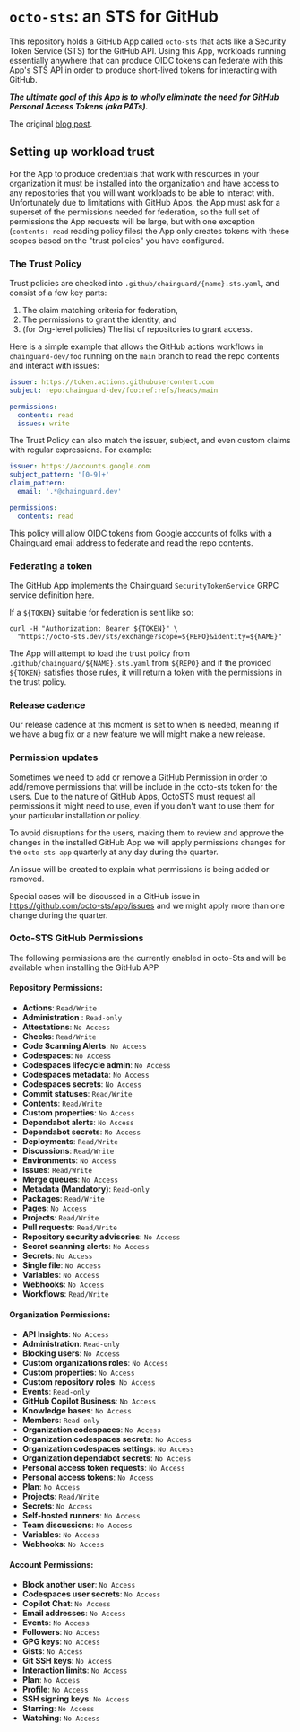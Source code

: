 # `octo-sts`: an STS for GitHub

This repository holds a GitHub App called `octo-sts` that acts like a Security
Token Service (STS) for the GitHub API. Using this App, workloads running
essentially anywhere that can produce OIDC tokens can federate with this App's
STS API in order to produce short-lived tokens for interacting with GitHub.

**_The ultimate goal of this App is to wholly eliminate the need for GitHub
Personal Access Tokens (aka PATs)._**

The original [blog post](https://www.chainguard.dev/unchained/the-end-of-github-pats-you-cant-leak-what-you-dont-have).

## Setting up workload trust

For the App to produce credentials that work with resources in your organization
it must be installed into the organization and have access to any repositories
that you will want workloads to be able to interact with.  Unfortunately due to
limitations with GitHub Apps, the App must ask for a superset of the permissions
needed for federation, so the full set of permissions the App requests will be
large, but with one exception (`contents: read` reading policy files) the App
only creates tokens with these scopes based on the "trust policies" you have
configured.

### The Trust Policy

Trust policies are checked into `.github/chainguard/{name}.sts.yaml`, and
consist of a few key parts:
1. The claim matching criteria for federation,
2. The permissions to grant the identity, and
3. (for Org-level policies) The list of repositories to grant access.

Here is a simple example that allows the GitHub actions workflows in
`chainguard-dev/foo` running on the `main` branch to read the repo contents and
interact with issues:

```yaml
issuer: https://token.actions.githubusercontent.com
subject: repo:chainguard-dev/foo:ref:refs/heads/main

permissions:
  contents: read
  issues: write
```

The Trust Policy can also match the issuer, subject, and even custom claims with
regular expressions.  For example:

```yaml
issuer: https://accounts.google.com
subject_pattern: '[0-9]+'
claim_pattern:
  email: '.*@chainguard.dev'

permissions:
  contents: read
```

This policy will allow OIDC tokens from Google accounts of folks with a
Chainguard email address to federate and read the repo contents.

### Federating a token

The GitHub App implements the Chainguard `SecurityTokenService` GRPC service
definition [here](https://github.com/chainguard-dev/sdk/blob/main/proto/platform/oidc/v1/oidc.platform.proto#L13-L28).

If a `${TOKEN}` suitable for federation is sent like so:
```
curl -H "Authorization: Bearer ${TOKEN}" \
  "https://octo-sts.dev/sts/exchange?scope=${REPO}&identity=${NAME}"
```

The App will attempt to load the trust policy from
`.github/chainguard/${NAME}.sts.yaml` from `${REPO}` and if the provided `${TOKEN}`
satisfies those rules, it will return a token with the permissions in the trust
policy.

### Release cadence

Our release cadence at this moment is set to when is needed, meaning if we have a bug fix or a new feature
we will might make a new release.

### Permission updates

Sometimes we need to add or remove a GitHub Permission in order to add/remove permissions that will be include in the
octo-sts token for the users. Due to the nature of GitHub Apps, OctoSTS must request all permissions it might need to use, even if you don't want to use them for your particular installation or policy.

To avoid disruptions for the users, making them to review and approve the changes in the installed GitHub App we
will apply permissions changes for the `octo-sts app` quarterly at any day during the quarter.

An issue will be created to explain what permissions is being added or removed.

Special cases will be discussed in a GitHub issue in https://github.com/octo-sts/app/issues and we might apply more than
one change during the quarter.

### Octo-STS GitHub Permissions

The following permissions are the currently enabled in octo-Sts and will be available when installing the GitHub APP

#### Repository Permissions:

  - **Actions**: `Read/Write`
  - **Administration** : `Read-only`
  - **Attestations**: `No Access`
  - **Checks**: `Read/Write`
  - **Code Scanning Alerts**: `No Access`
  - **Codespaces**: `No Access`
  - **Codespaces lifecycle admin**: `No Access`
  - **Codespaces metadata**: `No Access`
  - **Codespaces secrets**: `No Access`
  - **Commit statuses**: `Read/Write`
  - **Contents**: `Read/Write`
  - **Custom properties**: `No Access`
  - **Dependabot alerts**: `No Access`
  - **Dependabot secrets**: `No Access`
  - **Deployments**: `Read/Write`
  - **Discussions**: `Read/Write`
  - **Environments**: `No Access`
  - **Issues**: `Read/Write`
  - **Merge queues**: `No Access`
  - **Metadata (Mandatory)**: `Read-only`
  - **Packages**: `Read/Write`
  - **Pages**: `No Access`
  - **Projects**: `Read/Write`
  - **Pull requests**: `Read/Write`
  - **Repository security advisories**: `No Access`
  - **Secret scanning alerts**: `No Access`
  - **Secrets**: `No Access`
  - **Single file**: `No Access`
  - **Variables**: `No Access`
  - **Webhooks**: `No Access`
  - **Workflows**: `Read/Write`

#### Organization Permissions:

- **API Insights**: `No Access`
- **Administration**: `Read-only`
- **Blocking users**: `No Access`
- **Custom organizations roles**: `No Access`
- **Custom properties**: `No Access`
- **Custom repository roles**: `No Access`
- **Events**: `Read-only`
- **GitHub Copilot Business**: `No Access`
- **Knowledge bases**: `No Access`
- **Members**: `Read-only`
- **Organization codespaces**: `No Access`
- **Organization codespaces secrets**: `No Access`
- **Organization codespaces settings**: `No Access`
- **Organization dependabot secrets**: `No Access`
- **Personal access token requests**: `No Access`
- **Personal access tokens**: `No Access`
- **Plan**: `No Access`
- **Projects**: `Read/Write`
- **Secrets**: `No Access`
- **Self-hosted runners**: `No Access`
- **Team discussions**: `No Access`
- **Variables**: `No Access`
- **Webhooks**: `No Access`

#### Account Permissions:

- **Block another user**: `No Access`
- **Codespaces user secrets**: `No Access`
- **Copilot Chat**: `No Access`
- **Email addresses**: `No Access`
- **Events**: `No Access`
- **Followers**: `No Access`
- **GPG keys**: `No Access`
- **Gists**: `No Access`
- **Git SSH keys**: `No Access`
- **Interaction limits**: `No Access`
- **Plan**: `No Access`
- **Profile**: `No Access`
- **SSH signing keys**: `No Access`
- **Starring**: `No Access`
- **Watching**: `No Access`
